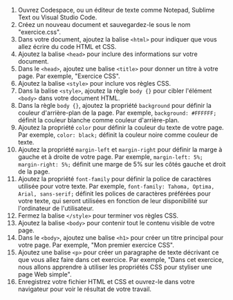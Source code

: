 1.  Ouvrez Codespace, ou un éditeur de texte comme Notepad, Sublime Text ou Visual Studio Code.
2.  Créez un nouveau document et sauvegardez-le sous le nom "exercice.css".
3.  Dans votre document, ajoutez la balise `<html>` pour indiquer que vous allez écrire du code HTML et CSS.
4.  Ajoutez la balise `<head>` pour inclure des informations sur votre document.
5.  Dans le `<head>`, ajoutez une balise `<title>` pour donner un titre à votre page. Par exemple, "Exercice CSS".
6.  Ajoutez la balise `<style>` pour inclure vos règles CSS.
7.  Dans la balise `<style>`, ajoutez la règle `body {}` pour cibler l'élément `<body>` dans votre document HTML.
8.  Dans la règle `body {}`, ajoutez la propriété `background` pour définir la couleur d'arrière-plan de la page. Par exemple, `background: #FFFFFF;` définit la couleur blanche comme couleur d'arrière-plan.
9.  Ajoutez la propriété `color` pour définir la couleur du texte de votre page. Par exemple, `color: black;` définit la couleur noire comme couleur de texte.
10.  Ajoutez la propriété `margin-left` et `margin-right` pour définir la marge à gauche et à droite de votre page. Par exemple, `margin-left: 5%; margin-right: 5%;` définit une marge de 5% sur les côtés gauche et droit de la page.
11.  Ajoutez la propriété `font-family` pour définir la police de caractères utilisée pour votre texte. Par exemple, `font-family: Tahoma, Optima, Arial, sans-serif;` définit les polices de caractères préférées pour votre texte, qui seront utilisées en fonction de leur disponibilité sur l'ordinateur de l'utilisateur.
12.  Fermez la balise `</style>` pour terminer vos règles CSS.
13.  Ajoutez la balise `<body>` pour contenir tout le contenu visible de votre page.
14.  Dans le `<body>`, ajoutez une balise `<h1>` pour créer un titre principal pour votre page. Par exemple, "Mon premier exercice CSS".
15.  Ajoutez une balise `<p>` pour créer un paragraphe de texte décrivant ce que vous allez faire dans cet exercice. Par exemple, "Dans cet exercice, nous allons apprendre à utiliser les propriétés CSS pour styliser une page Web simple".
16.  Enregistrez votre fichier HTML et CSS et ouvrez-le dans votre navigateur pour voir le résultat de votre travail.